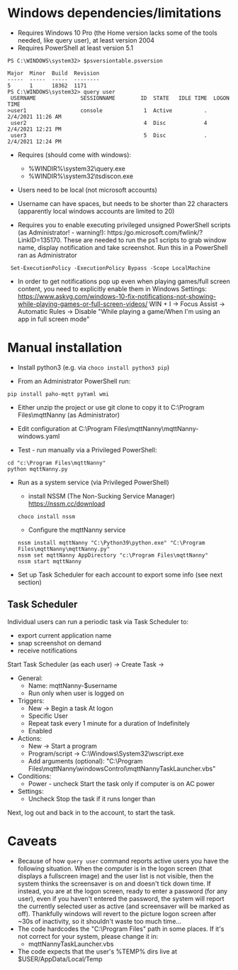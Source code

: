 # Windows dependencies/limitations
 - Requires Windows 10 Pro (the Home version lacks some of the tools needed, like query user), at least version 2004
 - Requires PowerShell at least version 5.1
```
PS C:\WINDOWS\system32> $psversiontable.psversion

Major  Minor  Build  Revision
-----  -----  -----  --------
5      1      18362  1171
PS C:\WINDOWS\system32> query user
 USERNAME              SESSIONNAME        ID  STATE   IDLE TIME  LOGON TIME
>user1                 console             1  Active          .  2/4/2021 11:26 AM
 user2                                     4  Disc            4  2/4/2021 12:21 PM
 user3                                     5  Disc            .  2/4/2021 12:24 PM
```

 - Requires (should come with windows): 
    - %WINDIR%\system32\query.exe
    - %WINDIR%\system32\tsdiscon.exe

 - Users need to be local (not microsoft accounts)
 - Username can have spaces, but needs to be shorter than 22 characters (apparently local windows accounts are limited to 20)
 - Requires you to enable executing privileged unsigned PowerShell scripts (as Administrator! - warning!):  https:/go.microsoft.com/fwlink/?LinkID=135170. These are needed to run the ps1 scripts to grab window name, display notification and take screenshot.
   Run this in a PowerShell ran as Administrator
```
 Set-ExecutionPolicy -ExecutionPolicy Bypass -Scope LocalMachine
```
 - In order to get notifications pop up even when playing games/full screen content, you need to explicitly enable them in Windows Settings:
  https://www.askvg.com/windows-10-fix-notifications-not-showing-while-playing-games-or-full-screen-videos/
  WIN + I -> Focus Assist -> Automatic Rules -> Disable "While playing a game/When I'm using an app in full screen mode"

# Manual installation
 - Install python3 (e.g. via `choco install python3 pip`)

 - From an Administrator PowerShell run:
```
pip install paho-mqtt pyYaml wmi
```

 - Either unzip the project or use git clone to copy it to C:\Program Files\mqttNanny (as Administrator)

 - Edit configuration at C:\Program Files\mqttNanny\mqttNanny-windows.yaml

 - Test - run manually via a Privileged PowerShell: 
 ```
 cd "c:\Program Files\mqttNanny"
 python mqttNanny.py
 ```

 - Run as a system service (via Privileged PowerShell)
   - install NSSM (The Non-Sucking Service Manager) https://nssm.cc/download
   ```
   choco install nssm
   ```
   - Configure the mqttNanny service
   ```
   nssm install mqttNanny "C:\Python39\python.exe" "C:\Program Files\mqttNanny\mqttNanny.py"
   nssm set mqttNanny AppDirectory "c:\Program Files\mqttNanny"
   nssm start mqttNanny
   ```

 - Set up Task Scheduler for each account to export some info (see next section)

## Task Scheduler
Individual users can run a periodic task via Task Scheduler to: 
 - export current application name
 - snap screenshot on demand
 - receive notifications

Start Task Scheduler (as each user) -> Create Task -> 
 - General:
   - Name: mqttNanny-$username
   - Run only when user is logged on
 - Triggers:
   - New -> Begin a task At logon
   - Specific User
   - Repeat task every 1 minute for a duration of Indefinitely
   - Enabled
 - Actions:
   - New -> Start a program
   - Program/script -> C:\Windows\System32\wscript.exe
   - Add arguments (optional): "C:\Program Files\mqttNanny\windowsControl\mqttNannyTaskLauncher.vbs"
 - Conditions:
   - Power - uncheck Start the task only if computer is on AC power
 - Settings:
   - Uncheck Stop the task if it runs longer than

Next, log out and back in to the account, to start the task.

# Caveats
 - Because of how `query user` command reports active users you have the following situation. When the computer is in the logon screen (that displays a fullscreen image) and the user list is not visible, then the system thinks the screensaver is on and doesn't tick down time. If instead, you are at the logon screen, ready to enter a password (for any user), even if you haven't entered the password, the system will report the currently selected user as active (and screensaver will be marked as off). Thankfully windows will revert to the picture logon screen after ~30s of inactivity, so it shouldn't waste too much time...
 - The code hardcodes the "C:\Program Files" path in some places. If it's not correct for your system, please change it in:
   - mqttNannyTaskLauncher.vbs
 - The code expects that the user's %TEMP% dirs live at $USER/AppData/Local/Temp